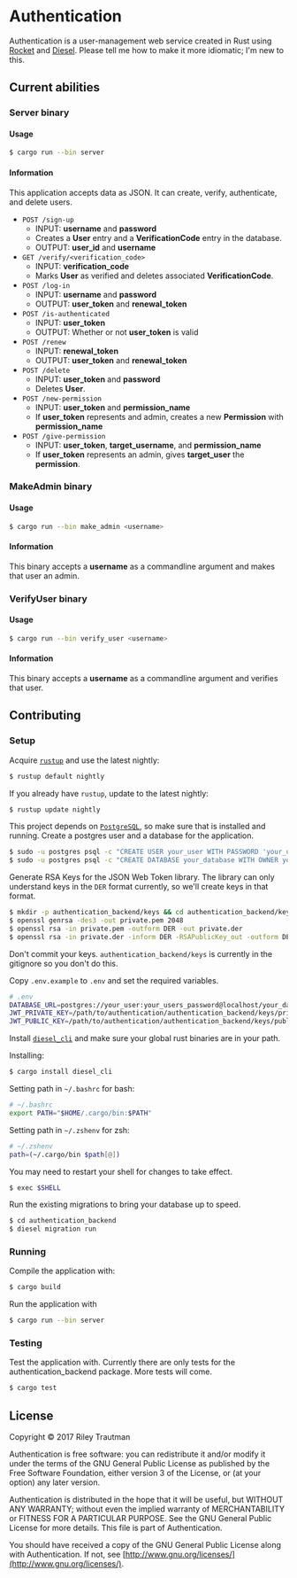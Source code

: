 # Authentication
Authentication is a user-management web service created in Rust using [Rocket](https://rocket.rs) and [Diesel](https://diesel.rs/). Please tell me how to make it more idiomatic; I'm new to this.

## Current abilities
### Server binary
#### Usage
```bash
$ cargo run --bin server
```
#### Information
This application accepts data as JSON. It can create, verify, authenticate, and delete users.
 - `POST /sign-up`
    - INPUT: **username** and **password**
    - Creates a **User** entry and a **VerificationCode** entry in the database.
    - OUTPUT: **user_id** and **username**
 - `GET /verify/<verification_code>`
    - INPUT: **verification_code**
    - Marks **User** as verified and deletes associated **VerificationCode**.
 - `POST /log-in`
    - INPUT: **username** and **password**
    - OUTPUT: **user_token** and **renewal_token**
 - `POST /is-authenticated`
    - INPUT: **user_token**
    - OUTPUT: Whether or not **user_token** is valid
 - `POST /renew`
    - INPUT: **renewal_token**
    - OUTPUT: **user_token** and **renewal_token**
 - `POST /delete`
    - INPUT: **user_token** and **password**
    - Deletes **User**.
 - `POST /new-permission`
    - INPUT: **user_token** and **permission_name**
    - If **user_token** represents and admin, creates a new **Permission** with **permission_name**
 - `POST /give-permission`
    - INPUT: **user_token**, **target_username**, and **permission_name**
    - If **user_token** represents an admin, gives **target_user** the **permission**.

### MakeAdmin binary
#### Usage
```bash
$ cargo run --bin make_admin <username>
```
#### Information
This binary accepts a **username** as a commandline argument and makes that user an admin.

### VerifyUser binary
#### Usage
```bash
$ cargo run --bin verify_user <username>
```
#### Information
This binary accepts a **username** as a commandline argument and verifies that user.

## Contributing
### Setup
Acquire [`rustup`](https://www.rustup.rs/) and use the latest nightly:

```bash
$ rustup default nightly
```

If you already have `rustup`, update to the latest nightly:

```bash
$ rustup update nightly
```

This project depends on [`PostgreSQL`](https://www.postgresql.org/), so make sure that is installed and running. Create a postgres user and a database for the application.

```bash
$ sudo -u postgres psql -c "CREATE USER your_user WITH PASSWORD 'your_users_password';"
$ sudo -u postgres psql -c "CREATE DATABASE your_database WITH OWNER your_user;"
```

Generate RSA Keys for the JSON Web Token library. The library can only understand keys in the `DER` format currently, so we'll create keys in that format.

```bash
$ mkdir -p authentication_backend/keys && cd authentication_backend/keys
$ openssl genrsa -des3 -out private.pem 2048
$ openssl rsa -in private.pem -outform DER -out private.der
$ openssl rsa -in private.der -inform DER -RSAPublicKey_out -outform DER -out public.der
```

Don't commit your keys. `authentication_backend/keys` is currently in the gitignore so you don't do this.

Copy `.env.example` to `.env` and set the required variables.

```bash
# .env
DATABASE_URL=postgres://your_user:your_users_password@localhost/your_database
JWT_PRIVATE_KEY=/path/to/authentication/authentication_backend/keys/private.der
JWT_PUBLIC_KEY=/path/to/authentication/authentication_backend/keys/public.der
```

Install [`diesel_cli`](http://diesel.rs/guides/getting-started/) and make sure your global rust binaries are in your path.

Installing:
```bash
$ cargo install diesel_cli
```

Setting path in `~/.bashrc` for bash:
```bash
# ~/.bashrc
export PATH="$HOME/.cargo/bin:$PATH"
```

Setting path in `~/.zshenv` for zsh:
```zsh
# ~/.zshenv
path=(~/.cargo/bin $path[@])
```

You may need to restart your shell for changes to take effect.

```bash
$ exec $SHELL
```

Run the existing migrations to bring your database up to speed.

```bash
$ cd authentication_backend
$ diesel migration run
```

### Running

Compile the application with:

```bash
$ cargo build
```

Run the application with 

```bash
$ cargo run --bin server
```

### Testing

Test the application with. Currently there are only tests for the authentication_backend package. More tests will come.

```bash
$ cargo test
```

## License

Copyright © 2017 Riley Trautman

Authentication is free software: you can redistribute it and/or modify it under the terms of the GNU General Public License as published by the Free Software Foundation, either version 3 of the License, or (at your option) any later version.

Authentication is distributed in the hope that it will be useful, but WITHOUT ANY WARRANTY; without even the implied warranty of MERCHANTABILITY or FITNESS FOR A PARTICULAR PURPOSE. See the GNU General Public License for more details. This file is part of Authentication.

You should have received a copy of the GNU General Public License along with Authentication. If not, see [http://www.gnu.org/licenses/](http://www.gnu.org/licenses/).

